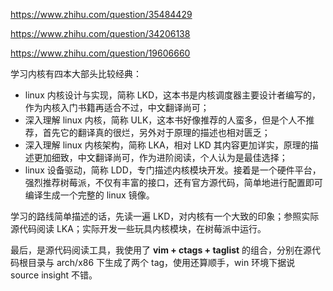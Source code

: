 
https://www.zhihu.com/question/35484429

https://www.zhihu.com/question/34206138

https://www.zhihu.com/question/19606660

学习内核有四本大部头比较经典：
- linux 内核设计与实现，简称 LKD，这本书是内核调度器主要设计者编写的，作为内核入门书籍再适合不过，中文翻译尚可；
- 深入理解 linux 内核，简称 ULK，这本书好像推荐的人蛮多，但是个人不推荐，首先它的翻译真的很烂，另外对于原理的描述也相对匮乏；
- 深入理解 linux 内核架构，简称 LKA，相对 LKD 其内容更加详实，原理的描述更加细致，中文翻译尚可，作为进阶阅读，个人认为是最佳选择；
- linux 设备驱动，简称 LDD，专门描述内核模块开发。接着是一个硬件平台，强烈推荐树莓派，不仅有丰富的接口，还有官方源代码，简单地进行配置即可编译生成一个完整的 linux 镜像。

学习的路线简单描述的话，先读一遍 LKD，对内核有一个大致的印象；参照实际源代码阅读 LKA；实际开发一些玩具内核模块，在树莓派中运行。

最后，是源代码阅读工具，我使用了 **vim + ctags + taglist** 的组合，分别在源代码根目录与 arch/x86 下生成了两个 tag，使用还算顺手，win 环境下据说 source insight 不错。
